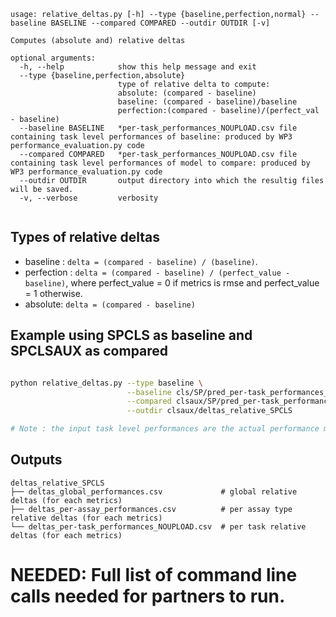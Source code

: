```
usage: relative_deltas.py [-h] --type {baseline,perfection,normal} --baseline BASELINE --compared COMPARED --outdir OUTDIR [-v]

Computes (absolute and) relative deltas

optional arguments:
  -h, --help            show this help message and exit
  --type {baseline,perfection,absolute}
                        type of relative delta to compute:
                        absolute: (compared - baseline)
                        baseline: (compared - baseline)/baseline
                        perfection:(compared - baseline)/(perfect_val - baseline)
  --baseline BASELINE   *per-task_performances_NOUPLOAD.csv file containing task level performances of baseline: produced by WP3 performance_evaluation.py code
  --compared COMPARED   *per-task_performances_NOUPLOAD.csv file containing task level performances of model to compare: produced by WP3 performance_evaluation.py code
  --outdir OUTDIR       output directory into which the resultig files will be saved.
  -v, --verbose         verbosity


```
## Types of relative deltas

- baseline : ```delta = (compared - baseline) / (baseline)```. <br>
- perfection : ```delta = (compared - baseline) / (perfect_value - baseline)```, where perfect_value = 0 if metrics is rmse and perfect_value = 1 otherwise. <br>
- absolute: ```delta = (compared - baseline)```


## Example using SPCLS as baseline and SPCLSAUX as compared

```bash

python relative_deltas.py --type baseline \
                          --baseline cls/SP/pred_per-task_performances_NOUPLOAD.csv \
                          --compared clsaux/SP/pred_per-task_performances_NOUPLOAD.csv \
                          --outdir clsaux/deltas_relative_SPCLS 

# Note : the input task level performances are the actual performance metrics, not the deltas

```

## Outputs

```
deltas_relative_SPCLS
├── deltas_global_performances.csv             # global relative deltas (for each metrics)
├── deltas_per-assay_performances.csv          # per assay type relative deltas (for each metrics)
└── deltas_per-task_performances_NOUPLOAD.csv  # per task relative deltas (for each metrics)

```



# NEEDED: Full list of command line calls needed for partners to run. 
